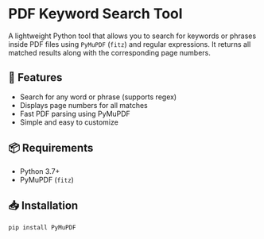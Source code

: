 # PDF Keyword Search Tool

A lightweight Python tool that allows you to search for keywords or phrases inside PDF files using `PyMuPDF` (`fitz`) and regular expressions. It returns all matched results along with the corresponding page numbers.

## 🚀 Features

- Search for any word or phrase (supports regex)
- Displays page numbers for all matches
- Fast PDF parsing using PyMuPDF
- Simple and easy to customize

## 📦 Requirements

- Python 3.7+
- PyMuPDF (`fitz`)

## 📥 Installation

```bash
pip install PyMuPDF
